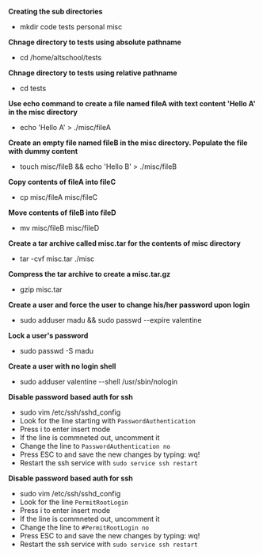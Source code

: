 **Creating the sub directories**
- mkdir code tests personal misc

**Chnage directory to tests using absolute pathname**
- cd /home/altschool/tests


**Chnage directory to tests using relative pathname**
- cd tests

**Use echo command to create a file named fileA with text content 'Hello A' in the misc directory**
- echo 'Hello A' > ./misc/fileA

**Create an empty file named fileB in the misc directory. Populate the file with dummy content**
- touch misc/fileB && echo 'Hello B' > ./misc/fileB

**Copy contents of fileA into fileC**
- cp misc/fileA misc/fileC

**Move contents of fileB into fileD**
- mv misc/fileB misc/fileD

**Create a tar archive called misc.tar for the contents of misc directory**
- tar -cvf misc.tar ./misc

**Compress the tar archive to create a misc.tar.gz**
- gzip misc.tar

**Create a user and force the user to change his/her password upon login**
- sudo adduser madu && sudo passwd --expire valentine

**Lock a user's password**
- sudo passwd -S madu

**Create a user with no login shell**
- sudo adduser valentine --shell /usr/sbin/nologin

**Disable password based auth for ssh**
- sudo vim /etc/ssh/sshd_config
- Look for the line starting with `PasswordAuthentication`
- Press i to enter insert mode
- If the line is commneted out, uncomment it
- Change the line to `PasswordAuthentication no`
- Press ESC to and save the new changes by typing: wq!
- Restart the ssh service with `sudo service ssh restart`

**Disable password based auth for ssh**
- sudo vim /etc/ssh/sshd_config
- Look for the line `PermitRootLogin`
- Press i to enter insert mode
- If the line is commneted out, uncomment it
- Change the line to `#PermitRootLogin no`
- Press ESC to and save the new changes by typing: wq!
- Restart the ssh service with `sudo service ssh restart`